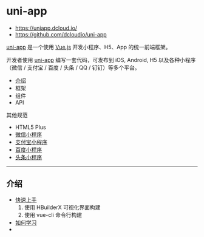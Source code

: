 # uni-app

- <https://uniapp.dcloud.io/>
- <https://github.com/dcloudio/uni-app>

[uni-app] 是一个使用 [Vue.js] 开发小程序、H5、App 的统一前端框架。

开发者使用 [uni-app] 编写一套代码，可发布到 iOS, Android, H5
以及各种小程序（微信 / 支付宝 / 百度 / 头条 / QQ / 钉钉）等多个平台。

[uni-app]: <https://github.com/dcloudio/uni-app>
[Vue.js]: <https://github.com/vuejs/vue>

- [介绍](#intro)
- 框架
- 组件
- API

其他规范

- HTML5 Plus
- [微信小程序](../../tencent/wxmp/index.md)
- [支付宝小程序](https://docs.alipay.com/mini/developer/getting-started)
- [百度小程序](https://smartprogram.baidu.com/docs/develop/tutorial/codedir/)
- [头条小程序](https://developer.toutiao.com/docs/framework/)

<hr id="intro"/>

## 介绍

- [快速上手](./quickstart.md)
  1. 使用 HBuilderX 可视化界面构建
  2. 使用 vue-cli 命令行构建
- [如何学习](https://uniapp.dcloud.io/resource)
- 